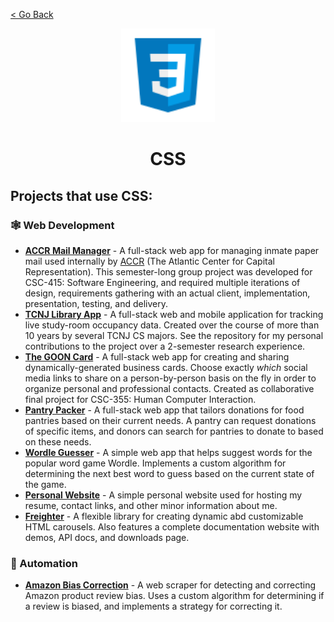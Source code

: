 [< Go Back](https://github.com/paytonshaltis)

<div align="center">

<img src="./icons/css.svg" width="150" height="150" />

# CSS

</div>

## Projects that use CSS:

### 🕸 Web Development

- **[ACCR Mail Manager]()** - A full-stack web app for managing inmate paper mail used internally by [ACCR](https://www.atlanticcenter.org/) (The Atlantic Center for Capital Representation). This semester-long group project was developed for CSC-415: Software Engineering, and required multiple iterations of design, requirements gathering with an actual client, implementation, presentation, testing, and delivery.
- **[TCNJ Library App]()** - A full-stack web and mobile application for tracking live study-room occupancy data. Created over the course of more than 10 years by several TCNJ CS majors. See the repository for my personal contributions to the project over a 2-semester research experience.
- **[The GOON Card](https://github.com/sderacy/gooncard)** - A full-stack web app for creating and sharing dynamically-generated business cards. Choose exactly _which_ social media links to share on a person-by-person basis on the fly in order to organize personal and professional contacts. Created as collaborative final project for CSC-355: Human Computer Interaction.
- **[Pantry Packer](https://github.com/paytonshaltis/pantry-packer)** - A full-stack web app that tailors donations for food pantries based on their current needs. A pantry can request donations of specific items, and donors can search for pantries to donate to based on these needs.
- **[Wordle Guesser](https://github.com/paytonshaltis/wordle-guesser)** - A simple web app that helps suggest words for the popular word game Wordle. Implements a custom algorithm for determining the next best word to guess based on the current state of the game.
- **[Personal Website](https://github.com/paytonshaltis/personal-site)** - A simple personal website used for hosting my resume, contact links, and other minor information about me.
- **[Freighter](https://github.com/paytonshaltis/freighter)** - A flexible library for creating dynamic abd customizable HTML carousels. Also features a complete documentation website with demos, API docs, and downloads page.

### 🤖 Automation

- **[Amazon Bias Correction]()** - A web scraper for detecting and correcting Amazon product review bias. Uses a custom algorithm for determining if a review is biased, and implements a strategy for correcting it.
